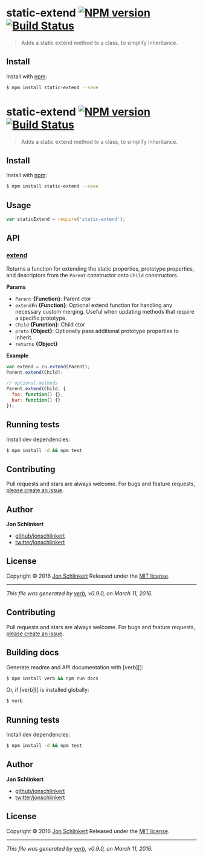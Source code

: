 # static-extend [![NPM version](https://img.shields.io/npm/v/static-extend.svg)](https://www.npmjs.com/package/static-extend) [![Build Status](https://img.shields.io/travis/jonschlinkert/static-extend.svg)](https://travis-ci.org/jonschlinkert/static-extend)

> Adds a static extend method to a class, to simplify inheritance.

## Install

Install with [npm](https://www.npmjs.com/):

```sh
$ npm install static-extend --save
```

# static-extend [![NPM version](https://img.shields.io/npm/v/static-extend.svg)](https://www.npmjs.com/) [![Build Status](https://img.shields.io/travis/jonschlinkert/static-extend.svg)](https://www.npmjs.com/package/static-extend)

> Adds a static extend method to a class, to simplify inheritance.

## Install

Install with [npm](https://www.npmjs.com/):

```sh
$ npm install static-extend --save
```

## Usage

```js
var staticExtend = require('static-extend');
```

## API

### [extend](index.js#L36)

Returns a function for extending the static properties, prototype properties, and descriptors from the `Parent` constructor onto `Child` constructors.

**Params**

* `Parent` **{Function}**: Parent ctor
* `extendFn` **{Function}**: Optional extend function for handling any necessary custom merging. Useful when updating methods that require a specific prototype.
* `Child` **{Function}**: Child ctor
* `proto` **{Object}**: Optionally pass additional prototype properties to inherit.
* `returns` **{Object}**

**Example**

```js
var extend = cu.extend(Parent);
Parent.extend(Child);

// optional methods
Parent.extend(Child, {
  foo: function() {},
  bar: function() {}
});
```

## Running tests

Install dev dependencies:

```sh
$ npm install -d && npm test
```

## Contributing

Pull requests and stars are always welcome. For bugs and feature requests, [please create an issue](https://github.com/jonschlinkert/static-extend/issues/new).

## Author

**Jon Schlinkert**

* [github/jonschlinkert](https://github.com/jonschlinkert)
* [twitter/jonschlinkert](http://twitter.com/jonschlinkert)

## License

Copyright © 2016 [Jon Schlinkert](https://github.com/jonschlinkert)
Released under the [MIT license](https://github.com/jonschlinkert/static-extend/blob/master/LICENSE).

***

_This file was generated by [verb](https://github.com/verbose/verb), v0.9.0, on March 11, 2016._

## Contributing

Pull requests and stars are always welcome. For bugs and feature requests, [please create an issue](https://github.com/jonschlinkert/static-extend/issues/new).

## Building docs

Generate readme and API documentation with [verb][]:

```sh
$ npm install verb && npm run docs
```

Or, if [verb][] is installed globally:

```sh
$ verb
```

## Running tests

Install dev dependencies:

```sh
$ npm install -d && npm test
```

## Author

**Jon Schlinkert**

* [github/jonschlinkert](https://github.com/jonschlinkert)
* [twitter/jonschlinkert](http://twitter.com/jonschlinkert)

## License

Copyright © 2016 [Jon Schlinkert](https://github.com/jonschlinkert)
Released under the [MIT license](https://github.com/jonschlinkert/static-extend/blob/master/LICENSE).

***

_This file was generated by [verb](https://github.com/verbose/verb), v0.9.0, on March 11, 2016._